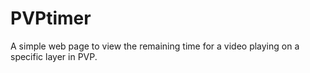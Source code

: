 # PVPtimer
A simple web page to view the remaining time for a video playing on a specific layer in PVP.
